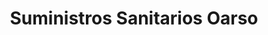 ---
title: "Suministros Sanitarios Oarso"
url: /errenteria/suministros-sanitarios-oarso/
shop: cuarto de baño
---